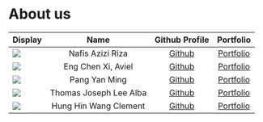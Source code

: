 # About us

Display |          Name          |               Github Profile                | Portfolio 
--------|:----------------------:|:-------------------------------------------:|:---------:
![](https://via.placeholder.com/100.png?text=Photo) |    Nafis Azizi Riza    |  [Github](https://github.com/nafisazizir)   | [Portfolio](docs/team/nafisazizir.md)
![](https://via.placeholder.com/100.png?text=photo) |   Eng Chen Xi, Aviel   |    [Github](https://github.com/avielcx)     | [Portfolio](docs/team/avielcx.md)
![](https://i.redd.it/lgjx3zalumy71.png) |     Pang Yan Ming      |  [Github](https://github.com/Rayleigh47/)   | [Portfolio](team/yanming.md)
![](https://images.immediate.co.uk/production/volatile/sites/28/2019/02/4-things-parents-need-to-know-about-thomas-and-friends-tale-of-the-brave_60083-f74cd7b.jpg?quality=90&webp=true&resize=610,407) | Thomas Joseph Lee Alba |  [Github](https://github.com/thomasjlalba)  | [Portfolio](docs/team/thomas.md)
![](https://i.kym-cdn.com/photos/images/original/001/889/810/5c7) | Hung Hin Wang Clement  | [Github](https://github.com/hyperbola-bear) | [Portfolio](https://i.redd.it/oemztncmsib61.png)
